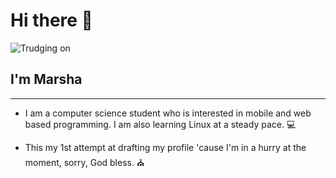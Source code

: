 # Hi there 👋

![Trudging on](https://w7.pngwing.com/pngs/298/559/png-transparent-desk-sitting-silhouette-woman-working-furniture-animals-hand.png)


## I'm Marsha 
------------------------------

+ I am a computer science student who is interested in mobile and web based programming.  I am also learning Linux at a steady pace. :computer:

+ This my 1st attempt at drafting my profile 'cause I'm in a hurry at the moment, sorry, God bless. :church:


